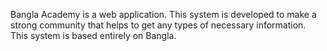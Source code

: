 Bangla Academy is a web application. This system is developed to make a strong community that helps to get any types of necessary information. This system is based entirely on Bangla. 